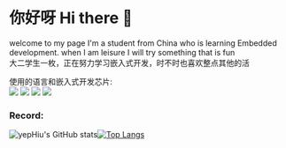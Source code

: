 # 你好呀 Hi there 👋  

welcome to my page
I'm a student from China who is learning Embedded development. when I am leisure I will try something that is fun  
大二学生一枚，正在努力学习嵌入式开发，时不时也喜欢整点其他的活

使用的语言和嵌入式开发芯片:  
![](https://img.shields.io/badge/Clang--blue)
![](https://img.shields.io/badge/python-3.10-blueviolet)
![](https://img.shields.io/badge/stm32-f4xx-brightgreen)
![](https://img.shields.io/badge/stm32-f1xx-blue)

### Record:  
![yepHiu's GitHub stats](https://github-readme-stats.vercel.app/api?username=yepHiu&show_icons=true&bg_color=45,#4158D0,#C850C0,#FFCC70)[![Top Langs](https://github-readme-stats.vercel.app/api/top-langs/?username=yepHiu&layout=compact)](https://github.com/anuraghazra/github-readme-stats)
